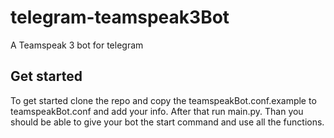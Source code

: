 # telegram-teamspeak3Bot
A Teamspeak 3 bot for telegram

## Get started
To get started clone the repo and copy the teamspeakBot.conf.example to teamspeakBot.conf and add your info.
After that run main.py. Than you should be able to give your bot the start command and use all the functions.
